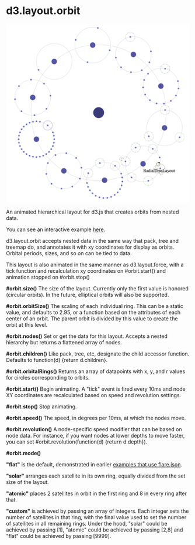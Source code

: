 d3.layout.orbit
===============

![d3.layout.orbit](screenshot.png "d3.layout.orbit")

An animated hierarchical layout for d3.js that creates orbits from nested data.

You can see an interactive example [here](http://bl.ocks.org/emeeks/298e07ea67a640b5d9f4).

d3.layout.orbit accepts nested data in the same way that pack, tree and treemap do, and annotates it with xy coordinates for display as orbits. Orbital periods, sizes, and so on can be tied to data.

This layout is also animated in the same manner as d3.layout.force, with a tick function and recalculation xy coordinates on #orbit.start() and animation stopped on #orbit.stop()

**#orbit.size()**
The size of the layout. Currently only the first value is honored (circular orbits). In the future, elliptical orbits will also be supported.

**#orbit.orbitSize()**
The scaling of each individual ring. This can be a static value, and defaults to 2.95, or a function based on the attributes of each center of an orbit. The parent orbit is divided by this value to create the orbit at this level.

**#orbit.nodes()**
Set or get the data for this layout. Accepts a nested hierarchy but returns a flattened array of nodes.

**#orbit.children()**
Like pack, tree, etc, designate the child accessor function. Defaults to function(d) {return d.children}.

**#orbit.orbitalRings()**
Returns an array of datapoints with x, y, and r values for circles corresponding to orbits.

**#orbit.start()**
Begin animating. A "tick" event is fired every 10ms and node XY coordinates are recalculated based on speed and revolution settings.

**#orbit.stop()**
Stop animating.

**#orbit.speed()**
The speed, in degrees per 10ms, at which the nodes move.

**#orbit.revolution()**
A node-specific speed modifier that can be based on node data. For instance, if you want nodes at lower depths to move faster, you can set #orbit.revolution(function(d) {return d.depth}).

**#orbit.mode()**

**"flat"** is the default, demonstrated in earlier [examples that use flare.json](http://bl.ocks.org/emeeks/298e07ea67a640b5d9f4).

**"solar"** arranges each satellite in its own ring, equally divided from the set size of the layout.

**"atomic"** places 2 satellites in orbit in the first ring and 8 in every ring after that.

**"custom"** is achieved by passing an array of integers. Each integer sets the number of satellites in that ring, with the final value used to set the number of satellites in all remaining rings. Under the hood, "solar" could be achieved by passing [1], "atomic" could be achieved by passing [2,8] and "flat" could be achieved by passing [9999].